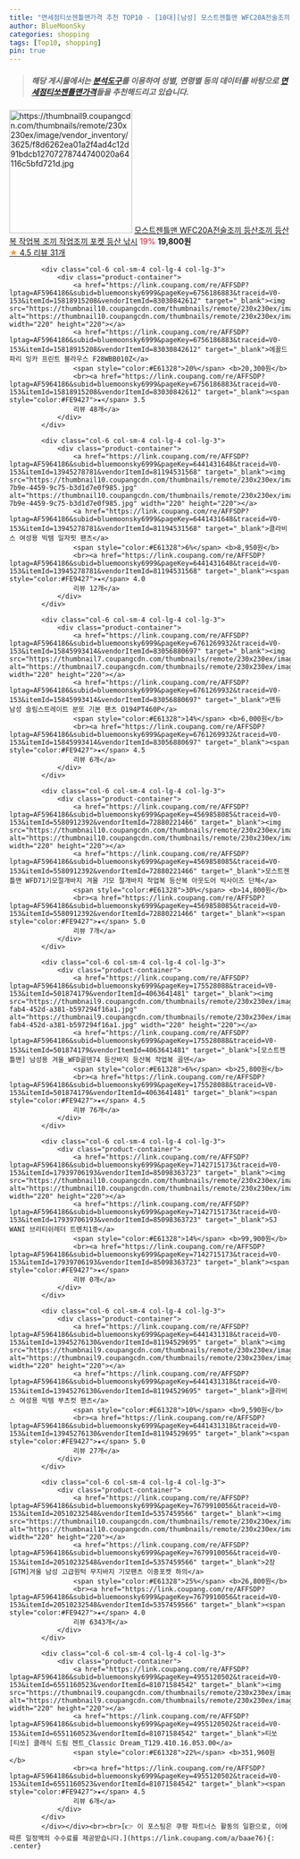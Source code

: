 ```yaml
---
title: "면세점티쏘젠틀맨가격 추천 TOP10 - [10대][남성] 모스트젠틀맨 WFC20A전술조끼 등산조끼 등산복 작업복 조끼 작업조끼 포켓 등산 낚시"
author: BlueMoonSky
categories: shopping
tags: [Top10, shopping]
pin: true
---
```


> ##### 해당 게시물에서는 [**분석도구**](https://itemscout.io/)를 이용하여 **성별**, **연령별** 등의 데이터를 바탕으로 [**면세점티쏘젠틀맨가격**](https://link.coupang.com/a/baae76)들을 추천해드리고 있습니다.
<div class="container"><div class="row">
            <div class="col-6 col-sm-4 col-lg-4 col-lg-3">
                <div class="product-container">
                    <a href="https://link.coupang.com/re/AFFSDP?lptag=AF5964186&subid=bluemoonsky6999&pageKey=2139035471&traceid=V0-153&itemId=3632772946&vendorItemId=71618331746" target="_blank"><img src="https://thumbnail9.coupangcdn.com/thumbnails/remote/230x230ex/image/vendor_inventory/3625/f8d6262ea01a2f4ad4c12d91bdcb12707278744740020a64116c5bfd721d.jpg" alt="https://thumbnail9.coupangcdn.com/thumbnails/remote/230x230ex/image/vendor_inventory/3625/f8d6262ea01a2f4ad4c12d91bdcb12707278744740020a64116c5bfd721d.jpg" width="220" height="220"></a>
                    <a href="https://link.coupang.com/re/AFFSDP?lptag=AF5964186&subid=bluemoonsky6999&pageKey=2139035471&traceid=V0-153&itemId=3632772946&vendorItemId=71618331746" target="_blank">모스트젠틀맨 WFC20A전술조끼 등산조끼 등산복 작업복 조끼 작업조끼 포켓 등산 낚시</a>
                    <span style="color:#E61328">19%</span> <b>19,800원</b>
                    <br><a href="https://link.coupang.com/re/AFFSDP?lptag=AF5964186&subid=bluemoonsky6999&pageKey=2139035471&traceid=V0-153&itemId=3632772946&vendorItemId=71618331746" target="_blank"><span style="color:#FE9427">★</span> 4.5
                    리뷰 31개</a>
                </div>
            </div>
            
            <div class="col-6 col-sm-4 col-lg-4 col-lg-3">
                <div class="product-container">
                    <a href="https://link.coupang.com/re/AFFSDP?lptag=AF5964186&subid=bluemoonsky6999&pageKey=6756186883&traceid=V0-153&itemId=15818915208&vendorItemId=83030842612" target="_blank"><img src="https://thumbnail10.coupangcdn.com/thumbnails/remote/230x230ex/image/vendor_inventory/ce93/5af9820da682abe1f909d2c66e691e4b1e0ead95cff0e4bc3fbdd5484914.jpg" alt="https://thumbnail10.coupangcdn.com/thumbnails/remote/230x230ex/image/vendor_inventory/ce93/5af9820da682abe1f909d2c66e691e4b1e0ead95cff0e4bc3fbdd5484914.jpg" width="220" height="220"></a>
                    <a href="https://link.coupang.com/re/AFFSDP?lptag=AF5964186&subid=bluemoonsky6999&pageKey=6756186883&traceid=V0-153&itemId=15818915208&vendorItemId=83030842612" target="_blank">에꼴드파리 잉카 프린트 블라우스 F28WBB010Z</a>
                    <span style="color:#E61328">20%</span> <b>20,300원</b>
                    <br><a href="https://link.coupang.com/re/AFFSDP?lptag=AF5964186&subid=bluemoonsky6999&pageKey=6756186883&traceid=V0-153&itemId=15818915208&vendorItemId=83030842612" target="_blank"><span style="color:#FE9427">★</span> 3.5
                    리뷰 48개</a>
                </div>
            </div>
            
            <div class="col-6 col-sm-4 col-lg-4 col-lg-3">
                <div class="product-container">
                    <a href="https://link.coupang.com/re/AFFSDP?lptag=AF5964186&subid=bluemoonsky6999&pageKey=6441431648&traceid=V0-153&itemId=13945278781&vendorItemId=81194531568" target="_blank"><img src="https://thumbnail10.coupangcdn.com/thumbnails/remote/230x230ex/image/retail/images/2022/04/06/11/8/bd9eabdf-7b9e-4459-9c75-b3d1d7e0f985.jpg" alt="https://thumbnail10.coupangcdn.com/thumbnails/remote/230x230ex/image/retail/images/2022/04/06/11/8/bd9eabdf-7b9e-4459-9c75-b3d1d7e0f985.jpg" width="220" height="220"></a>
                    <a href="https://link.coupang.com/re/AFFSDP?lptag=AF5964186&subid=bluemoonsky6999&pageKey=6441431648&traceid=V0-153&itemId=13945278781&vendorItemId=81194531568" target="_blank">클라비스 여성용 빅템 일자핏 팬츠</a>
                    <span style="color:#E61328">6%</span> <b>8,950원</b>
                    <br><a href="https://link.coupang.com/re/AFFSDP?lptag=AF5964186&subid=bluemoonsky6999&pageKey=6441431648&traceid=V0-153&itemId=13945278781&vendorItemId=81194531568" target="_blank"><span style="color:#FE9427">★</span> 4.0
                    리뷰 12개</a>
                </div>
            </div>
            
            <div class="col-6 col-sm-4 col-lg-4 col-lg-3">
                <div class="product-container">
                    <a href="https://link.coupang.com/re/AFFSDP?lptag=AF5964186&subid=bluemoonsky6999&pageKey=6761269932&traceid=V0-153&itemId=15845993414&vendorItemId=83056880697" target="_blank"><img src="https://thumbnail7.coupangcdn.com/thumbnails/remote/230x230ex/image/vendor_inventory/f0e2/ac09cf84fd0a2bfc1c22b2497e50db2035ed2c15c9833647b2c463b3ce71.jpg" alt="https://thumbnail7.coupangcdn.com/thumbnails/remote/230x230ex/image/vendor_inventory/f0e2/ac09cf84fd0a2bfc1c22b2497e50db2035ed2c15c9833647b2c463b3ce71.jpg" width="220" height="220"></a>
                    <a href="https://link.coupang.com/re/AFFSDP?lptag=AF5964186&subid=bluemoonsky6999&pageKey=6761269932&traceid=V0-153&itemId=15845993414&vendorItemId=83056880697" target="_blank">앤듀 남성 슬림스트레이트 분또 기본 팬츠 O194PT460P</a>
                    <span style="color:#E61328">14%</span> <b>6,000원</b>
                    <br><a href="https://link.coupang.com/re/AFFSDP?lptag=AF5964186&subid=bluemoonsky6999&pageKey=6761269932&traceid=V0-153&itemId=15845993414&vendorItemId=83056880697" target="_blank"><span style="color:#FE9427">★</span> 4.5
                    리뷰 6개</a>
                </div>
            </div>
            
            <div class="col-6 col-sm-4 col-lg-4 col-lg-3">
                <div class="product-container">
                    <a href="https://link.coupang.com/re/AFFSDP?lptag=AF5964186&subid=bluemoonsky6999&pageKey=4569858085&traceid=V0-153&itemId=5580912392&vendorItemId=72880221466" target="_blank"><img src="https://thumbnail10.coupangcdn.com/thumbnails/remote/230x230ex/image/vendor_inventory/0ed8/eb9bbba827f631a935fca83612848802fcb8622c9709d6487bfc4982b4a2.jpg" alt="https://thumbnail10.coupangcdn.com/thumbnails/remote/230x230ex/image/vendor_inventory/0ed8/eb9bbba827f631a935fca83612848802fcb8622c9709d6487bfc4982b4a2.jpg" width="220" height="220"></a>
                    <a href="https://link.coupang.com/re/AFFSDP?lptag=AF5964186&subid=bluemoonsky6999&pageKey=4569858085&traceid=V0-153&itemId=5580912392&vendorItemId=72880221466" target="_blank">모스트젠틀맨 WFD71기모절개바지 겨울 기모 절개바지 작업복 등산복 아웃도어 빅사이즈 단체</a>
                    <span style="color:#E61328">30%</span> <b>14,800원</b>
                    <br><a href="https://link.coupang.com/re/AFFSDP?lptag=AF5964186&subid=bluemoonsky6999&pageKey=4569858085&traceid=V0-153&itemId=5580912392&vendorItemId=72880221466" target="_blank"><span style="color:#FE9427">★</span> 5.0
                    리뷰 7개</a>
                </div>
            </div>
            
            <div class="col-6 col-sm-4 col-lg-4 col-lg-3">
                <div class="product-container">
                    <a href="https://link.coupang.com/re/AFFSDP?lptag=AF5964186&subid=bluemoonsky6999&pageKey=175528088&traceid=V0-153&itemId=501874179&vendorItemId=4063641481" target="_blank"><img src="https://thumbnail9.coupangcdn.com/thumbnails/remote/230x230ex/image/vendor_inventory/images/2018/10/25/15/2/c9a2d226-fab4-452d-a381-b597294f16a1.jpg" alt="https://thumbnail9.coupangcdn.com/thumbnails/remote/230x230ex/image/vendor_inventory/images/2018/10/25/15/2/c9a2d226-fab4-452d-a381-b597294f16a1.jpg" width="220" height="220"></a>
                    <a href="https://link.coupang.com/re/AFFSDP?lptag=AF5964186&subid=bluemoonsky6999&pageKey=175528088&traceid=V0-153&itemId=501874179&vendorItemId=4063641481" target="_blank">[모스트젠틀맨] 남성용 겨울_WFD골덴74 등산바지 등산복 작업복 골덴</a>
                    <span style="color:#E61328">6%</span> <b>25,800원</b>
                    <br><a href="https://link.coupang.com/re/AFFSDP?lptag=AF5964186&subid=bluemoonsky6999&pageKey=175528088&traceid=V0-153&itemId=501874179&vendorItemId=4063641481" target="_blank"><span style="color:#FE9427">★</span> 4.5
                    리뷰 76개</a>
                </div>
            </div>
            
            <div class="col-6 col-sm-4 col-lg-4 col-lg-3">
                <div class="product-container">
                    <a href="https://link.coupang.com/re/AFFSDP?lptag=AF5964186&subid=bluemoonsky6999&pageKey=7142715173&traceid=V0-153&itemId=17939706193&vendorItemId=85098363723" target="_blank"><img src="https://thumbnail10.coupangcdn.com/thumbnails/remote/230x230ex/image/vendor_inventory/0ebc/fb5488e11c1822c4f319cecd50a346fccb010bdfa53acec98943598b6f77.jpg" alt="https://thumbnail10.coupangcdn.com/thumbnails/remote/230x230ex/image/vendor_inventory/0ebc/fb5488e11c1822c4f319cecd50a346fccb010bdfa53acec98943598b6f77.jpg" width="220" height="220"></a>
                    <a href="https://link.coupang.com/re/AFFSDP?lptag=AF5964186&subid=bluemoonsky6999&pageKey=7142715173&traceid=V0-153&itemId=17939706193&vendorItemId=85098363723" target="_blank">SJ WANI 브리티쉬레더 트렌치1종</a>
                    <span style="color:#E61328">14%</span> <b>99,900원</b>
                    <br><a href="https://link.coupang.com/re/AFFSDP?lptag=AF5964186&subid=bluemoonsky6999&pageKey=7142715173&traceid=V0-153&itemId=17939706193&vendorItemId=85098363723" target="_blank"><span style="color:#FE9427">★</span> 
                    리뷰 0개</a>
                </div>
            </div>
            
            <div class="col-6 col-sm-4 col-lg-4 col-lg-3">
                <div class="product-container">
                    <a href="https://link.coupang.com/re/AFFSDP?lptag=AF5964186&subid=bluemoonsky6999&pageKey=6441431318&traceid=V0-153&itemId=13945276130&vendorItemId=81194529695" target="_blank"><img src="https://thumbnail9.coupangcdn.com/thumbnails/remote/230x230ex/image/rs_quotation_api/msppekt8/c85fa17a9efa40b0bacb9e3dfbabb8f7.jpg" alt="https://thumbnail9.coupangcdn.com/thumbnails/remote/230x230ex/image/rs_quotation_api/msppekt8/c85fa17a9efa40b0bacb9e3dfbabb8f7.jpg" width="220" height="220"></a>
                    <a href="https://link.coupang.com/re/AFFSDP?lptag=AF5964186&subid=bluemoonsky6999&pageKey=6441431318&traceid=V0-153&itemId=13945276130&vendorItemId=81194529695" target="_blank">클라비스 여성용 빅템 부츠컷 팬츠</a>
                    <span style="color:#E61328">10%</span> <b>9,590원</b>
                    <br><a href="https://link.coupang.com/re/AFFSDP?lptag=AF5964186&subid=bluemoonsky6999&pageKey=6441431318&traceid=V0-153&itemId=13945276130&vendorItemId=81194529695" target="_blank"><span style="color:#FE9427">★</span> 5.0
                    리뷰 27개</a>
                </div>
            </div>
            
            <div class="col-6 col-sm-4 col-lg-4 col-lg-3">
                <div class="product-container">
                    <a href="https://link.coupang.com/re/AFFSDP?lptag=AF5964186&subid=bluemoonsky6999&pageKey=7679910056&traceid=V0-153&itemId=20510232548&vendorItemId=5357459566" target="_blank"><img src="https://thumbnail10.coupangcdn.com/thumbnails/remote/230x230ex/image/vendor_inventory/b3e4/e440176b85ac3b6a45ba116d8dbedd51d5815cd890830064e6a0ebf9e466.jpg" alt="https://thumbnail10.coupangcdn.com/thumbnails/remote/230x230ex/image/vendor_inventory/b3e4/e440176b85ac3b6a45ba116d8dbedd51d5815cd890830064e6a0ebf9e466.jpg" width="220" height="220"></a>
                    <a href="https://link.coupang.com/re/AFFSDP?lptag=AF5964186&subid=bluemoonsky6999&pageKey=7679910056&traceid=V0-153&itemId=20510232548&vendorItemId=5357459566" target="_blank">2장[GTM]겨울 남성 고급원턱 무지바지 기모팬츠 이중포켓 하의</a>
                    <span style="color:#E61328">25%</span> <b>26,800원</b>
                    <br><a href="https://link.coupang.com/re/AFFSDP?lptag=AF5964186&subid=bluemoonsky6999&pageKey=7679910056&traceid=V0-153&itemId=20510232548&vendorItemId=5357459566" target="_blank"><span style="color:#FE9427">★</span> 4.0
                    리뷰 6343개</a>
                </div>
            </div>
            
            <div class="col-6 col-sm-4 col-lg-4 col-lg-3">
                <div class="product-container">
                    <a href="https://link.coupang.com/re/AFFSDP?lptag=AF5964186&subid=bluemoonsky6999&pageKey=4955120502&traceid=V0-153&itemId=6551160523&vendorItemId=81071584542" target="_blank"><img src="https://thumbnail9.coupangcdn.com/thumbnails/remote/230x230ex/image/vendor_inventory/9622/d9394214a2fc4ab763a96cfa2c40ca01c2144cee9d32712e58f352df668a.jpg" alt="https://thumbnail9.coupangcdn.com/thumbnails/remote/230x230ex/image/vendor_inventory/9622/d9394214a2fc4ab763a96cfa2c40ca01c2144cee9d32712e58f352df668a.jpg" width="220" height="220"></a>
                    <a href="https://link.coupang.com/re/AFFSDP?lptag=AF5964186&subid=bluemoonsky6999&pageKey=4955120502&traceid=V0-153&itemId=6551160523&vendorItemId=81071584542" target="_blank">티쏘 [티쏘] 클래식 드림 젠트_Classic Dream_T129.410.16.053.00</a>
                    <span style="color:#E61328">22%</span> <b>351,960원</b>
                    <br><a href="https://link.coupang.com/re/AFFSDP?lptag=AF5964186&subid=bluemoonsky6999&pageKey=4955120502&traceid=V0-153&itemId=6551160523&vendorItemId=81071584542" target="_blank"><span style="color:#FE9427">★</span> 4.5
                    리뷰 6개</a>
                </div>
            </div>
            </div></div><br><br>[👉 이 포스팅은 쿠팡 파트너스 활동의 일환으로, 이에 따른 일정액의 수수료를 제공받습니다.](https://link.coupang.com/a/baae76){: .center}
